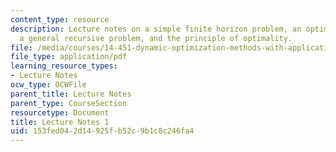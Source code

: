 ```yaml
---
content_type: resource
description: Lecture notes on a simple finite horizon problem, an optimal saving problem,
  a general recursive problem, and the principle of optimality.
file: /media/courses/14-451-dynamic-optimization-methods-with-applications-fall-2009/153fed042d14925fb52c9b1c8c246fa4_MIT14_451F09_lec01.pdf
file_type: application/pdf
learning_resource_types:
- Lecture Notes
ocw_type: OCWFile
parent_title: Lecture Notes
parent_type: CourseSection
resourcetype: Document
title: Lecture Notes 1
uid: 153fed04-2d14-925f-b52c-9b1c8c246fa4
---
```

